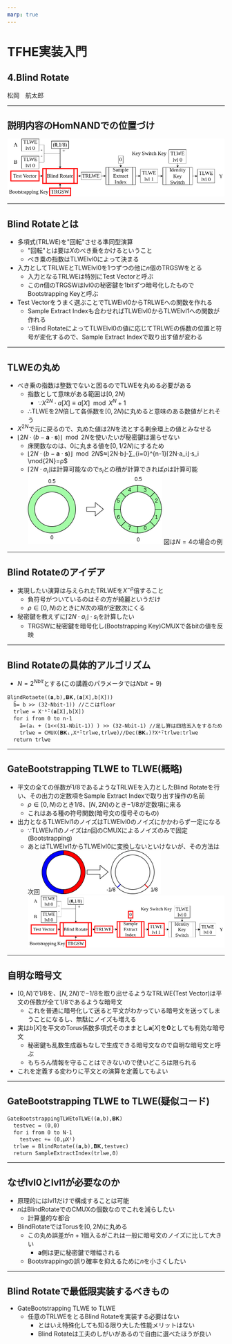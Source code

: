 ```yaml
---
marp: true
---
```

<!-- 
theme: default
size: 16:9
paginate: true
footer : ![](../../image/ccbysa.png) [licence](https://creativecommons.org/licenses/by-sa/4.0/)
style: |
  h1, h2, h3, h4, h5, header, footer {
        color: white;
    }
  section {
    background-color: #505050;
    color:white
  }
  table{
      color:black
  }
  code{
    color:black
  }
    a {
    font-weight:bold;
    color:#F00;
  } 
-->

<!-- page_number: true -->

# TFHE実装入門

## 4.Blind Rotate

松岡　航太郎

---

## 説明内容のHomNANDでの位置づけ

![](../../image/BlindRotateHomNANDdiagram.png)

---

## Blind Rotateとは

- 多項式(TRLWE)を"回転"させる準同型演算
  - "回転"とは要は$X$のべき乗をかけるということ
  - べき乗の指数はTLWElvl0によって決まる
- 入力としてTRLWEとTLWElvl0を1つずつの他に$n$個のTRGSWをとる
  - 入力となるTRLWEは特別にTest Vectorと呼ぶ
  - この$n$個のTRGSWはlvl0の秘密鍵を1bitずつ暗号化したものでBootstrapping Keyと呼ぶ
- Test Vectorをうまく選ぶことでTLWElvl0からTRLWEへの関数を作れる
  - Sample Extract Indexも合わせればTLWElvl0からTLWElvl1への関数が作れる
  - ∵Blind RotateによってTLWElvl0の値に応じてTRLWEの係数の位置と符号が変化するので、Sample Extract Indexで取り出す値が変わる

---

## TLWEの丸め

- べき乗の指数は整数でないと困るのでTLWEを丸める必要がある
  - 指数として意味がある範囲は$[0,2N)$
    - ∵$X^{2N}⋅a[X]≡a[X] \mod{X^{N}+1}$
  - ∴TLWEを$2N$倍して各係数を$[0,2N)$に丸めると意味のある数値がとれそう
- $X^{2N}$で元に戻るので、丸めた値は$2N$を法とする剰余環上の値とみなせる
- $⌊2N⋅(b-\mathbf{a}⋅\mathbf{s})⌋\mod{2N}$を使いたいが秘密鍵は漏らせない
  - 床関数なのは、$0$に丸まる値を$[0,1/2N)$にするため
  - $⌊2N⋅(b-\mathbf{a}⋅\mathbf{s})⌋\mod{2N}$$≈⌊2N⋅b⌋-∑_{i=0}^{n-1}⌈2N⋅a_i⌋⋅s_i \mod{2N}=ρ$
  - $⌈2N⋅a_i⌋$は計算可能なので$s_i$との積が計算できれば$ρ$は計算可能
![w:300px](../../image/RotateRound.png) 図は$N=4$の場合の例

---

## Blind Rotateのアイデア

- 実現したい演算は与えられたTRLWEを$X^{-\rho}$倍すること
  - 負符号がついているのはその方が綺麗というだけ
  - $\rho\in [0,N)$のときに$N$次の項が定数次にくる
- 秘密鍵を教えずに$⌈2N⋅a_i⌋⋅s_i$を計算したい
  - TRGSWに秘密鍵を暗号化し(Bootstrapping Key)CMUXで各bitの値を反映

---

## Blind Rotateの具体的アルゴリズム

- $N=2^{Nbit}$とする(この講義のパラメータでは$Nbit=9$)
```
BlindRotaete((𝐚,b),𝐁𝐊,(𝐚[X],b[X]))
  b̃= b >> (32-Nbit-1)) //ここはfloor
  trlwe = X⁻ᵇ̃⋅(𝐚[X],b[X])
  for i from 0 to n-1
    ã=(aᵢ + (1<<(31-Nbit-1)) ) >> (32-Nbit-1) //足し算は四捨五入をするため
    trlwe = CMUX(𝐁𝐊ᵢ,Xᵃ̃⋅trlwe,trlwe)//Dec(𝐁𝐊ᵢ)?Xᵃ̃⋅trlwe:trlwe
  return trlwe
```
---

## GateBootstrapping TLWE to TLWE(概略)

- 平文の全ての係数が$1/8$であるようなTRLWEを入力としたBlind Rotateを行い、その出力の定数項をSample Extract Indexで取り出す操作の名前
  - $ρ∈[0,N)$のとき$1/8$、$[N,2N)$のとき$-1/8$が定数項に来る
  - これはある種の符号関数(暗号文の復号そのもの)
- 出力となるTLWElvl1のノイズはTLWElvl0のノイズにかかわらず一定になる
  - ∵TLWElvl1のノイズは$n$回のCMUXによるノイズのみで固定(Bootstrapping)
  - あとはTLWElvl1からTLWElvl0に変換しないといけないが、その方法は次回
![](../../image/BlindRotate.png) ![w:700px](../../image/TLWE2TLWEHomNANDdiagram.png)
---

## 自明な暗号文

- $[0,N)$で$1/8$を、$[N,2N)$で$-1/8$を取り出せるようなTRLWE(Test Vector)は平文の係数が全て$1/8$であるような暗号文
  - これを普通に暗号化して送ると平文がわかっている暗号文を送ってしまうことになるし、無駄にノイズも増える
- 実は$b[X]$を平文のTorus係数多項式そのままとし$\mathbf{a}[X]$を$\mathbf{0}$としても有効な暗号文
  - 秘密鍵も乱数生成器もなしで生成できる暗号文なので自明な暗号文と呼ぶ
  - もちろん情報を守ることはできないので使いどころは限られる
- これを定義する変わりに平文との演算を定義してもよい

---

## GateBootstrapping TLWE to TLWE(疑似コード)

```
GateBootstrappingTLWEtoTLWE((𝐚,b),𝐁𝐊)
  testvec = (0,0)
  for i from 0 to N-1
    testvec += (0,μXⁱ)
  trlwe = BlindRotate((𝐚,b),𝐁𝐊,testvec)
  return SampleExtractIndex(trlwe,0)
```

---

## なぜlvl0とlvl1が必要なのか

- 原理的にはlvl1だけで構成することは可能
- $n$はBlindRotateでのCMUXの個数なのでこれを減らしたい
  - 計算量的な都合
- BlindRotateではTorusを$[0,2N)$に丸める
  - この丸め誤差が$n+1$個入るがこれは一般に暗号文のノイズに比して大きい
    - $\mathbf{a}$側は更に秘密鍵で増幅される
  - Bootstrappingの誤り確率を抑えるために$n$を小さくしたい

---

## Blind Rotateで最低限実装するべきもの

- GateBootstrapping TLWE to TLWE
  - 任意のTRLWEをとるBlind Rotateを実装する必要はない
    - とはいえ特殊化しても知る限り大した性能メリットはない
    - Blind Rotateは工夫のしがいがあるので自由に選べたほうが良い
